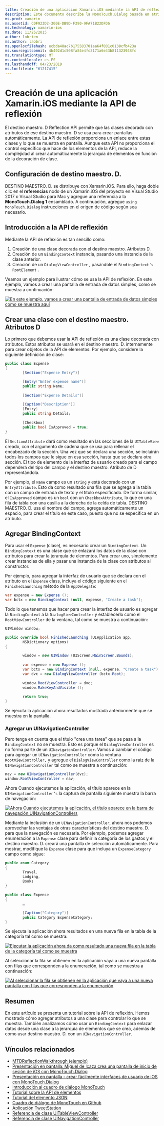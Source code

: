 ```yaml
---
title: Creación de una aplicación Xamarin.iOS mediante la API de reflexión
description: Este documento describe la MonoTouch.Dialog basada en atributos API de reflexión, lo que crea la interfaz de usuario basado en clases decoradas con atributos.
ms.prod: xamarin
ms.assetid: C0F923D2-300E-DB9D-F390-9FA71B22DFD6
ms.technology: xamarin-ios
ms.date: 11/25/2015
author: lobrien
ms.author: laobri
ms.openlocfilehash: ecbda48ac7b175503701aa64f001c0138cfb423a
ms.sourcegitcommit: 4b402d1c508fa84e4fc3171a6e43b811323948fc
ms.translationtype: MT
ms.contentlocale: es-ES
ms.lasthandoff: 04/23/2019
ms.locfileid: "61217415"
---
```

# <a name="creating-a-xamarinios-application-using-the-reflection-api"></a>Creación de una aplicación Xamarin.iOS mediante la API de reflexión

El destino maestro. D Reflection API permite que las clases decorado con atributos de ese destino maestro. D se usa para crear pantallas automáticamente. La API de reflexión proporciona un enlace entre estas clases y lo que se muestra en pantalla. Aunque esta API no proporciona el control específico que hace de los elementos de la API, reduce la complejidad al crear automáticamente la jerarquía de elementos en función de la decoración de clase.

## <a name="setting-up-mtd"></a>Configuración de destino maestro. D.

DESTINO MAESTRO. D. se distribuye con Xamarin.iOS. Para ello, haga doble clic en el **referencias** nodo de un Xamarin.iOS del proyecto en Visual Studio 2017 o Visual Studio para Mac y agregue una referencia a la **MonoTouch.Dialog 1** ensamblado. A continuación, agregue `using MonoTouch.Dialog` instrucciones en el origen de código según sea necesario.

## <a name="getting-started-with-the-reflection-api"></a>Introducción a la API de reflexión

Mediante la API de reflexión es tan sencillo como:

1.  Creación de una clase decorada con el destino maestro. Atributos D.
1.  Creación de un `BindingContext` instancia, pasando una instancia de la clase anterior. 
1.  Creación de un `DialogViewController` , pasándole el `BindingContext’s` `RootElement` . 


Veamos un ejemplo para ilustrar cómo se usa la API de reflexión. En este ejemplo, vamos a crear una pantalla de entrada de datos simples, como se muestra a continuación:

 [![](reflection-api-walkthrough-images/01-expense-entry.png "En este ejemplo, vamos a crear una pantalla de entrada de datos simples como se muestra aquí")](reflection-api-walkthrough-images/01-expense-entry.png#lightbox)

## <a name="creating-a-class-with-mtd-attributes"></a>Crear una clase con el destino maestro. Atributos D

Lo primero que debemos usar la API de reflexión es una clase decorada con atributos. Estos atributos se usará en el destino maestro. D. internamente para crear objetos de la API de elementos. Por ejemplo, considere la siguiente definición de clase:

```csharp
public class Expense
{
        [Section("Expense Entry")]

        [Entry("Enter expense name")]
        public string Name;
        
        [Section("Expense Details")]
  
        [Caption("Description")]
        [Entry]
        public string Details;
        
        [Checkbox]
        public bool IsApproved = true;
}
```

El `SectionAttribute` dará como resultado en las secciones de la `UITableView` creado, con el argumento de cadena que se usa para rellenar el encabezado de la sección. Una vez que se declara una sección, se incluirán todos los campos que le sigue en esa sección, hasta que se declara otra sección.
El tipo de elemento de la interfaz de usuario creado para el campo dependerá del tipo del campo y el destino maestro. Atributo de D representándola.

Por ejemplo, el `Name` campo es un `string` y está decorado con un `EntryAttribute`. Esto da como resultado una fila que se agrega a la tabla con un campo de entrada de texto y el título especificado. De forma similar, el `IsApproved` campo es un `bool` con un `CheckboxAttribute`, lo que en una fila de tabla con una casilla a la derecha de la celda de tabla. DESTINO MAESTRO. D. usa el nombre del campo, agrega automáticamente un espacio, para crear el título en este caso, puesto que no se especifica en un atributo.

## <a name="adding-the-bindingcontext"></a>Agregar BindingContext

Para usar el `Expense` (clase), es necesario crear un `BindingContext`. Un `BindingContext` es una clase que se enlazará los datos de la clase con atributos para crear la jerarquía de elementos. Para crear uno, simplemente crear instancias de ella y pasar una instancia de la clase con atributos al constructor.

Por ejemplo, para agregar la interfaz de usuario que se declara con el atributo en el `Expense` class, incluya el código siguiente en el `FinishedLaunching` método de la `AppDelegate`:

```csharp
var expense = new Expense ();
var bctx = new BindingContext (null, expense, "Create a task");
```

Todo lo que tenemos que hacer para crear la interfaz de usuario es agregar la `BindingContext` a la `DialogViewController` y establecerlo como el `RootViewController` de la ventana, tal como se muestra a continuación:

```csharp
UIWindow window;

public override bool FinishedLaunching (UIApplication app, 
        NSDictionary options)
{
   
        window = new UIWindow (UIScreen.MainScreen.Bounds);
            
        var expense = new Expense ();
        var bctx = new BindingContext (null, expense, "Create a task");
        var dvc = new DialogViewController (bctx.Root);
            
        window.RootViewController = dvc;
        window.MakeKeyAndVisible ();
            
        return true;
}
```

Se ejecuta la aplicación ahora resultados mostrada anteriormente que se muestra en la pantalla.

### <a name="adding-a-uinavigationcontroller"></a>Agregar un UINavigationController

Pero tenga en cuenta que el título "crea una tarea" que se pasa a la `BindingContext` no se muestra. Esto es porque el `DialogViewController` es no forma parte de un `UINavigatonController`. Vamos a cambiar el código para agregar un `UINavigationController` como la ventana `RootViewController,` y agregue el `DialogViewController` como la raíz de la `UINavigationController` tal como se muestra a continuación:

```csharp
nav = new UINavigationController(dvc);
window.RootViewController = nav;
```

Ahora Cuando ejecutemos la aplicación, el título aparece en la `UINavigationController’s` la captura de pantalla siguiente muestra la barra de navegación:

 [![](reflection-api-walkthrough-images/02-create-task.png "Ahora Cuando ejecutemos la aplicación, el título aparece en la barra de navegación UINavigationControllers")](reflection-api-walkthrough-images/02-create-task.png#lightbox)

Mediante la inclusión de un `UINavigationController`, ahora nos podemos aprovechar las ventajas de otras características del destino maestro. D. para que la navegación es necesaria. Por ejemplo, podemos agregar enumeración a la `Expense` clase para definir la categoría de los gastos y el destino maestro. D. creará una pantalla de selección automáticamente. Para mostrar, modifique la `Expense` clase para que incluya un `ExpenseCategory` campo como sigue:

```csharp
public enum Category
{
        Travel,
        Lodging,
        Books
}
        
public class Expense
{
        …

        [Caption("Category")]
        public Category ExpenseCategory;
}
```

Se ejecuta la aplicación ahora resultados en una nueva fila en la tabla de la categoría tal como se muestra:

 [![](reflection-api-walkthrough-images/03-set-details.png "Ejecutar la aplicación ahora da como resultado una nueva fila en la tabla de la categoría tal como se muestra")](reflection-api-walkthrough-images/03-set-details.png#lightbox)

Al seleccionar la fila se obtienen en la aplicación vaya a una nueva pantalla con filas que corresponden a la enumeración, tal como se muestra a continuación:

 [![](reflection-api-walkthrough-images/04-set-category.png "Al seleccionar la fila se obtienen en la aplicación que vaya a una nueva pantalla con filas que corresponden a la enumeración")](reflection-api-walkthrough-images/04-set-category.png#lightbox)

 <a name="Summary" />


## <a name="summary"></a>Resumen

En este artículo se presenta un tutorial sobre la API de reflexión. Hemos mostrado cómo agregar atributos a una clase para controlar lo que se muestra. También analizamos cómo usar un `BindingContext` para enlazar datos desde una clase a la jerarquía de elementos que se crea, además de cómo usar destino maestro. D. con un `UINavigationController`.


## <a name="related-links"></a>Vínculos relacionados

- [MTDReflectionWalkthrough (ejemplo)](https://developer.xamarin.com/samples/MTDReflectionWalkthrough/)
- [Presentación en pantalla: Miguel de Icaza crea una pantalla de inicio de sesión de iOS con MonoTouch.Dialog](http://youtu.be/3butqB1EG0c)
- [Presentación en pantalla - crear fácilmente interfaces de usuario de iOS con MonoTouch.Dialog](http://youtu.be/j7OC5r8ZkYg)
- [Introducción al cuadro de diálogo MonoTouch](~/ios/user-interface/monotouch.dialog/index.md)
- [Tutorial sobre la API de elementos](~/ios/user-interface/monotouch.dialog/elements-api-walkthrough.md)
- [Tutorial del elemento JSON](~/ios/user-interface/monotouch.dialog/monotouch.dialog-json-markup.md)
- [Cuadro de diálogo de MonoTouch en Github](https://github.com/migueldeicaza/MonoTouch.Dialog)
- [Aplicación TweetStation](https://github.com/migueldeicaza/TweetStation)
- [Referencia de clase UITableViewController](https://developer.apple.com/library/ios/#DOCUMENTATION/UIKit/Reference/UITableViewController_Class/Reference/Reference.html)
- [Referencia de clase UINavigationController](https://developer.apple.com/library/ios/#documentation/UIKit/Reference/UINavigationController_Class/Reference/Reference.html)

